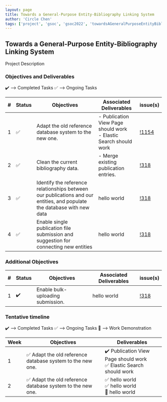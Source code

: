 ```yaml
---
layout: page
title: Towards a General-Purpose Entity-Bibliography Linking System
author: 'Circle Chen'
tags: ['project', 'gsoc', 'gsoc2022', 'towardsAGeneralPurposeEntityBibliographyLinkingSystem']
---
```



## Towards a General-Purpose Entity-Bibliography Linking System

Project Description 

### Objectives and Deliverables

:heavy_check_mark: --> Completed Tasks  :white_check_mark: --> Ongoing Tasks

| \# | Status  | Objectives                    | Associated Deliverables         | issue(s) |
| --- | --- | ----------------------------- | ---------------------------------------------- | -------- |
| 1 |:white_check_mark:|  Adapt the old reference database system to the new one. | - Publication View Page should work <br/> - Elastic Search should work | [!1154](https://gitlab.com/cdli/framework/-/issues/1154) |
| 2 |:white_check_mark:| Clean the current bibliography data. | - Merge existing publication entries. | [!318]() |
| 3 |:white_check_mark:| Identify the reference relationships between our publications and our entities, and populate the database with new data | hello world | [!318]() |
| 4 |:white_check_mark:| Enable single publication file submission and suggestion for connecting new entities | hello world |[!318]() |


### Additional Objectives

| \# | Status  | Objectives         | Associated Deliverables                                             | issue(s) |
| --- | --- | ------------------ | ------------------------------------------------------------------- | -------- |
| 1 | :heavy_check_mark: | Enable bulk-uploading submission.  | hello world |    [!318]()     |


### Tentative timeline

:heavy_check_mark: --> Completed Tasks  :white_check_mark: --> Ongoing Tasks  :raised_hands: --> Work Demonstration

| Week  |Objectives | Deliverables |
|---|---|---|
|1| :white_check_mark: Adapt the old reference database system to the new one.  | :heavy_check_mark: Publication View Page should work <br/> :white_check_mark: Elastic Search should work|
|2| :white_check_mark: Adapt the old reference database system to the new one.  |  :white_check_mark: hello world <br/> :white_check_mark: hello world <br> :raised_hands: hello world|
